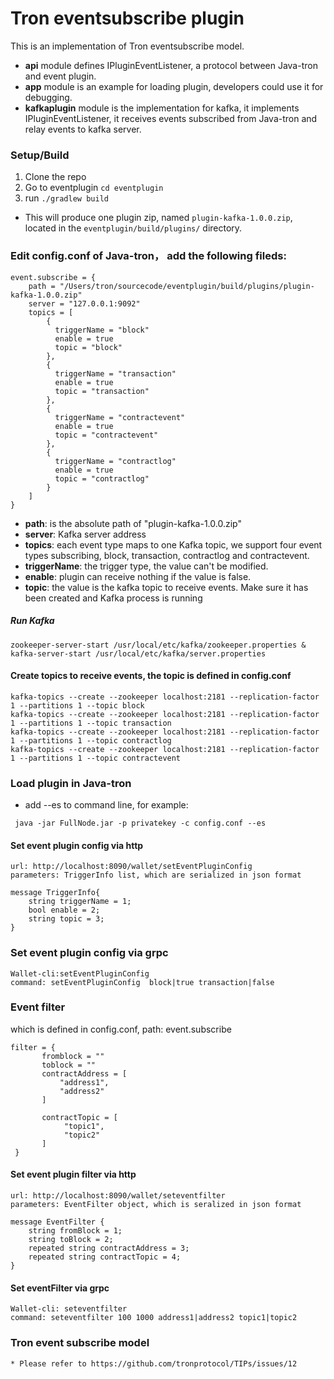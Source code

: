# Tron eventsubscribe plugin

This is an implementation of Tron eventsubscribe model. 

* **api** module defines IPluginEventListener, a protocol between Java-tron and event plugin. 
* **app** module is an example for loading plugin, developers could use it for debugging.
* **kafkaplugin** module is the implementation for kafka, it implements IPluginEventListener, it receives events subscribed from Java-tron and relay events to kafka server. 

### Setup/Build

1. Clone the repo
2. Go to eventplugin `cd eventplugin` 
3. run `./gradlew build`

* This will produce one plugin zip, named `plugin-kafka-1.0.0.zip`, located in the `eventplugin/build/plugins/` directory.


### Edit **config.conf** of Java-tron， add the following fileds:
```
event.subscribe = {
    path = "/Users/tron/sourcecode/eventplugin/build/plugins/plugin-kafka-1.0.0.zip"
    server = "127.0.0.1:9092"
    topics = [
        {
          triggerName = "block"
          enable = true
          topic = "block"
        },
        {
          triggerName = "transaction"
          enable = true
          topic = "transaction"
        },
        {
          triggerName = "contractevent"
          enable = true
          topic = "contractevent"
        },
        {
          triggerName = "contractlog"
          enable = true
          topic = "contractlog"
        }
    ]
}

```
 * **path**: is the absolute path of "plugin-kafka-1.0.0.zip"
 * **server**: Kafka server address
 * **topics**: each event type maps to one Kafka topic, we support four event types subscribing, block, transaction, contractlog and contractevent.
 * **triggerName**: the trigger type, the value can't be modified.
 * **enable**: plugin can receive nothing if the value is false.
 * **topic**: the value is the kafka topic to receive events. Make sure it has been created and Kafka process is running

##### Run Kafka

```
zookeeper-server-start /usr/local/etc/kafka/zookeeper.properties & kafka-server-start /usr/local/etc/kafka/server.properties
```

#### Create topics to receive events, the topic is defined in config.conf

```
kafka-topics --create --zookeeper localhost:2181 --replication-factor 1 --partitions 1 --topic block
kafka-topics --create --zookeeper localhost:2181 --replication-factor 1 --partitions 1 --topic transaction
kafka-topics --create --zookeeper localhost:2181 --replication-factor 1 --partitions 1 --topic contractlog
kafka-topics --create --zookeeper localhost:2181 --replication-factor 1 --partitions 1 --topic contractevent
```

### Load plugin in Java-tron
* add --es to command line, for example:
```
 java -jar FullNode.jar -p privatekey -c config.conf --es 
```

#### Set event plugin config via http
```
url: http://localhost:8090/wallet/setEventPluginConfig
parameters: TriggerInfo list, which are serialized in json format

message TriggerInfo{
    string triggerName = 1;
    bool enable = 2;
    string topic = 3;
}

```

### Set event plugin config via grpc
```
Wallet-cli:setEventPluginConfig
command: setEventPluginConfig  block|true transaction|false
```

### Event filter
which is defined in config.conf, path: event.subscribe
```
filter = {
       fromblock = ""
       toblock = ""
       contractAddress = [
           "address1",
           "address2"
       ]

       contractTopic = [
            "topic1",
            "topic2"
       ]
 }
```
#### Set event plugin filter via http
```
url: http://localhost:8090/wallet/seteventfilter
parameters: EventFilter object, which is seralized in json format

message EventFilter {
    string fromBlock = 1;
    string toBlock = 2;
    repeated string contractAddress = 3;
    repeated string contractTopic = 4;
}

```

#### Set eventFilter via grpc
```
Wallet-cli: seteventfilter
command: seteventfilter 100 1000 address1|address2 topic1|topic2
```

### Tron event subscribe model
```
* Please refer to https://github.com/tronprotocol/TIPs/issues/12
```